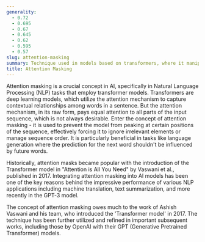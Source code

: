 ```yaml
---
generality:
  - 0.72
  - 0.695
  - 0.67
  - 0.645
  - 0.62
  - 0.595
  - 0.57
slug: attention-masking
summary: Technique used in models based on transformers, where it manipulates the handling of sequence order and irrelevant elements in ML tasks.
title: Attention Masking
---
```


Attention masking is a crucial concept in AI, specifically in Natural Language Processing (NLP) tasks that employ transformer models. Transformers are deep learning models, which utilize the attention mechanism to capture contextual relationships among words in a sentence. But the attention mechanism, in its raw form, pays equal attention to all parts of the input sequence, which is not always desirable. Enter the concept of attention masking - it is used to prevent the model from peaking at certain positions of the sequence, effectively forcing it to ignore irrelevant elements or manage sequence order. It is particularly beneficial in tasks like language generation where the prediction for the next word shouldn't be influenced by future words.

Historically, attention masks became popular with the introduction of the Transformer model in "Attention is All You Need" by Vaswani et al., published in 2017. Integrating attention masking into AI models has been one of the key reasons behind the impressive performance of various NLP applications including machine translation, text summarization, and more recently in the GPT-3 model.

The concept of attention masking owes much to the work of Ashish Vaswani and his team, who introduced the 'Transformer model' in 2017. The technique has been further utilized and refined in important subsequent works, including those by OpenAI with their GPT (Generative Pretrained Transformer) models.
